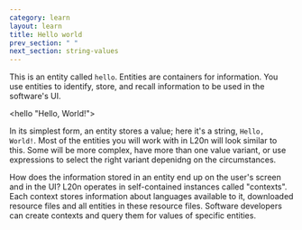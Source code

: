 ```yaml
---
category: learn
layout: learn
title: Hello world
prev_section: " "
next_section: string-values
---
```


<section class="clearfix">
	<div class="left">
		<p>This is an entity called <code>hello</code>. Entities are containers for information. You use entities to identify, store, and recall information to be used in the software's UI.</p>
	</div>
	<div class="right">
		<div class="editor sourceEditor height5"
		  id="sourceEditor1"
		  data-source="sourceEditor1"
		  data-output="output1"
		>&lt;hello "Hello, World!"&gt;</div>
		<dl id="output1">
		</dl>
	</div>
</section>

In its simplest form, an entity stores a value; here it's a string, `Hello, World!`.  Most of the entities you will work with in L20n will look similar to  this.  Some will be more complex, have more than one value variant, or use expressions to select the right variant depenidng on the circumstances.

How does the information stored in an entity end up on the user's screen and in the UI?  L20n operates in self-contained instances called "contexts".  Each context stores information about languages available to it, downloaded resource files and all entities in these resource files.  Software developers can create contexts and query them for values of specific entities.
